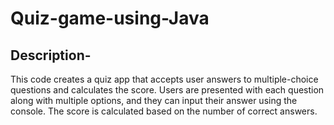 # Quiz-game-using-Java
## Description-
This code creates a quiz app that accepts user answers to multiple-choice questions and calculates the score. Users are presented with each question along with multiple options, and they can input their answer using the console. The score is calculated based on the number of correct answers.
